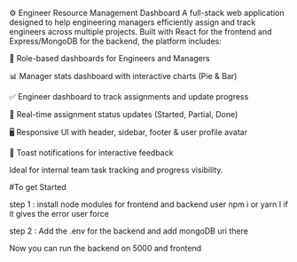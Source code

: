
⚙️ Engineer Resource Management Dashboard
A full-stack web application designed to help engineering managers efficiently assign and track engineers across multiple projects. Built with React for the frontend and Express/MongoDB for the backend, the platform includes:

🔐 Role-based dashboards for Engineers and Managers

📊 Manager stats dashboard with interactive charts (Pie & Bar)

✅ Engineer dashboard to track assignments and update progress

🔄 Real-time assignment status updates (Started, Partial, Done)

🖥 Responsive UI with header, sidebar, footer & user profile avatar

🔔 Toast notifications for interactive feedback

Ideal for internal team task tracking and progress visibility.


#To get Started 

step 1 : install node modules for frontend and backend user npm i or yarn I 
if it gives the error user force 

step 2 : Add the .env for the backend and add mongoDB uri there 

Now you can run the backend on 5000 and frontend 


